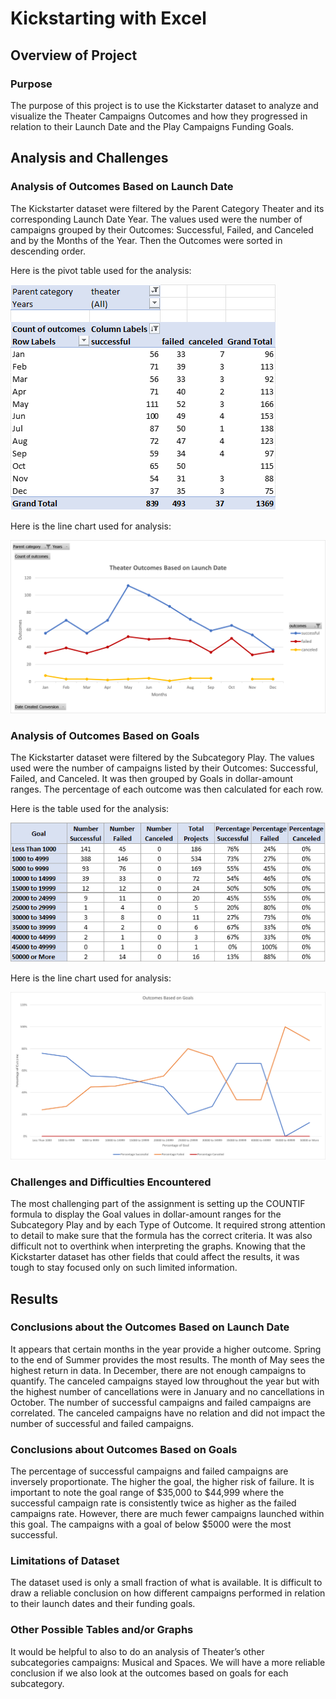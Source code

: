 # Kickstarting with Excel

## Overview of Project

### Purpose

The purpose of this project is to use the Kickstarter dataset to analyze and visualize the Theater Campaigns Outcomes and how they progressed in relation to their Launch Date and the Play Campaigns Funding Goals.

## Analysis and Challenges

### Analysis of Outcomes Based on Launch Date
The Kickstarter dataset were filtered by the Parent Category Theater and its corresponding Launch Date Year. The values used were the number of campaigns grouped by their Outcomes: Successful, Failed, and Canceled and by the Months of the Year. Then the Outcomes were sorted in descending order.

Here is the pivot table used for the analysis:

![image_name](Outcomes_Table.png)

Here is the line chart used for analysis:

![image_name]( Theater_Outcomes_vs_Launch.png)

### Analysis of Outcomes Based on Goals
The Kickstarter dataset were filtered by the Subcategory Play. The values used were the number of campaigns listed by their Outcomes: Successful, Failed, and Canceled. It was then grouped by Goals in dollar-amount ranges. The percentage of each outcome was then calculated for each row.

Here is the table used for the analysis:

![image_name](Goals_Table.png)

Here is the line chart used for analysis:

![image_name](Outcomes_vs_Goals.png)

### Challenges and Difficulties Encountered
The most challenging part of the assignment is setting up the COUNTIF formula to display the Goal values in dollar-amount ranges for the Subcategory Play and by each Type of Outcome. It required strong attention to detail to make sure that the formula has the correct criteria.  It was also difficult not to overthink when interpreting the graphs. Knowing that the Kickstarter dataset has other fields that could affect the results, it was tough to stay focused only on such limited information.

## Results

### Conclusions about the Outcomes Based on Launch Date
It appears that certain months in the year provide a higher outcome. Spring to the end of Summer provides the most results. The month of May sees the highest return in data. In December, there are not enough campaigns to quantify. The canceled campaigns stayed low throughout the year but with the highest number of cancellations were in January and no cancellations in October.
The number of successful campaigns and failed campaigns are correlated. The canceled campaigns have no relation and did not impact the number of successful and failed campaigns.

### Conclusions about Outcomes Based on Goals
The percentage of successful campaigns and failed campaigns are inversely proportionate. The higher the goal, the higher risk of failure. It is important to note the goal range of $35,000 to $44,999 where the successful campaign rate is consistently twice as higher as the failed campaigns rate. However, there are much fewer campaigns launched within this goal. The campaigns with a goal of below $5000 were the most successful.

### Limitations of Dataset
The dataset used is only a small fraction of what is available. It is difficult to draw a reliable conclusion on how different campaigns performed in relation to their launch dates and their funding goals.

### Other Possible Tables and/or Graphs
It would be helpful to also to do an analysis of Theater’s other subcategories campaigns: Musical and Spaces. We will have a more reliable conclusion if we also look at the outcomes based on goals for each subcategory.
